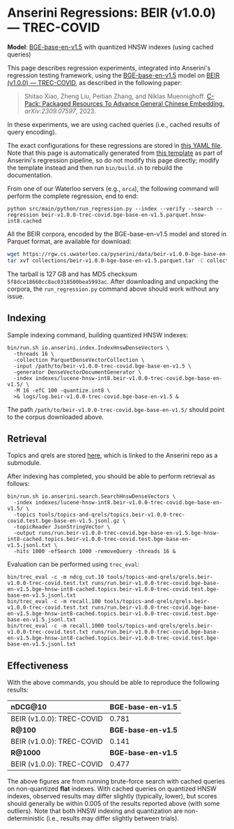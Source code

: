 # Anserini Regressions: BEIR (v1.0.0) &mdash; TREC-COVID

**Model**: [BGE-base-en-v1.5](https://huggingface.co/BAAI/bge-base-en-v1.5) with quantized HNSW indexes (using cached queries)

This page describes regression experiments, integrated into Anserini's regression testing framework, using the [BGE-base-en-v1.5](https://huggingface.co/BAAI/bge-base-en-v1.5) model on [BEIR (v1.0.0) &mdash; TREC-COVID](http://beir.ai/), as described in the following paper:

> Shitao Xiao, Zheng Liu, Peitian Zhang, and Niklas Muennighoff. [C-Pack: Packaged Resources To Advance General Chinese Embedding.](https://arxiv.org/abs/2309.07597) _arXiv:2309.07597_, 2023.

In these experiments, we are using cached queries (i.e., cached results of query encoding).

The exact configurations for these regressions are stored in [this YAML file](../../src/main/resources/regression/beir-v1.0.0-trec-covid.bge-base-en-v1.5.parquet.hnsw-int8.cached.yaml).
Note that this page is automatically generated from [this template](../../src/main/resources/docgen/templates/beir-v1.0.0-trec-covid.bge-base-en-v1.5.parquet.hnsw-int8.cached.template) as part of Anserini's regression pipeline, so do not modify this page directly; modify the template instead and then run `bin/build.sh` to rebuild the documentation.

From one of our Waterloo servers (e.g., `orca`), the following command will perform the complete regression, end to end:

```
python src/main/python/run_regression.py --index --verify --search --regression beir-v1.0.0-trec-covid.bge-base-en-v1.5.parquet.hnsw-int8.cached
```

All the BEIR corpora, encoded by the BGE-base-en-v1.5 model and stored in Parquet format, are available for download:

```bash
wget https://rgw.cs.uwaterloo.ca/pyserini/data/beir-v1.0.0-bge-base-en-v1.5.parquet.tar -P collections/
tar xvf collections/beir-v1.0.0-bge-base-en-v1.5.parquet.tar -C collections/
```

The tarball is 127 GB and has MD5 checksum `5f8dce18660cc8ac0318500bea5993ac`.
After downloading and unpacking the corpora, the `run_regression.py` command above should work without any issue.

## Indexing

Sample indexing command, building quantized HNSW indexes:

```
bin/run.sh io.anserini.index.IndexHnswDenseVectors \
  -threads 16 \
  -collection ParquetDenseVectorCollection \
  -input /path/to/beir-v1.0.0-trec-covid.bge-base-en-v1.5 \
  -generator DenseVectorDocumentGenerator \
  -index indexes/lucene-hnsw-int8.beir-v1.0.0-trec-covid.bge-base-en-v1.5/ \
  -M 16 -efC 100 -quantize.int8 \
  >& logs/log.beir-v1.0.0-trec-covid.bge-base-en-v1.5 &
```

The path `/path/to/beir-v1.0.0-trec-covid.bge-base-en-v1.5/` should point to the corpus downloaded above.

## Retrieval

Topics and qrels are stored [here](https://github.com/castorini/anserini-tools/tree/master/topics-and-qrels), which is linked to the Anserini repo as a submodule.

After indexing has completed, you should be able to perform retrieval as follows:

```
bin/run.sh io.anserini.search.SearchHnswDenseVectors \
  -index indexes/lucene-hnsw-int8.beir-v1.0.0-trec-covid.bge-base-en-v1.5/ \
  -topics tools/topics-and-qrels/topics.beir-v1.0.0-trec-covid.test.bge-base-en-v1.5.jsonl.gz \
  -topicReader JsonStringVector \
  -output runs/run.beir-v1.0.0-trec-covid.bge-base-en-v1.5.bge-hnsw-int8-cached.topics.beir-v1.0.0-trec-covid.test.bge-base-en-v1.5.jsonl.txt \
  -hits 1000 -efSearch 1000 -removeQuery -threads 16 &
```

Evaluation can be performed using `trec_eval`:

```
bin/trec_eval -c -m ndcg_cut.10 tools/topics-and-qrels/qrels.beir-v1.0.0-trec-covid.test.txt runs/run.beir-v1.0.0-trec-covid.bge-base-en-v1.5.bge-hnsw-int8-cached.topics.beir-v1.0.0-trec-covid.test.bge-base-en-v1.5.jsonl.txt
bin/trec_eval -c -m recall.100 tools/topics-and-qrels/qrels.beir-v1.0.0-trec-covid.test.txt runs/run.beir-v1.0.0-trec-covid.bge-base-en-v1.5.bge-hnsw-int8-cached.topics.beir-v1.0.0-trec-covid.test.bge-base-en-v1.5.jsonl.txt
bin/trec_eval -c -m recall.1000 tools/topics-and-qrels/qrels.beir-v1.0.0-trec-covid.test.txt runs/run.beir-v1.0.0-trec-covid.bge-base-en-v1.5.bge-hnsw-int8-cached.topics.beir-v1.0.0-trec-covid.test.bge-base-en-v1.5.jsonl.txt
```

## Effectiveness

With the above commands, you should be able to reproduce the following results:

| **nDCG@10**                                                                                                  | **BGE-base-en-v1.5**|
|:-------------------------------------------------------------------------------------------------------------|-----------|
| BEIR (v1.0.0): TREC-COVID                                                                                    | 0.781     |
| **R@100**                                                                                                    | **BGE-base-en-v1.5**|
| BEIR (v1.0.0): TREC-COVID                                                                                    | 0.141     |
| **R@1000**                                                                                                   | **BGE-base-en-v1.5**|
| BEIR (v1.0.0): TREC-COVID                                                                                    | 0.477     |

The above figures are from running brute-force search with cached queries on non-quantized **flat** indexes.
With cached queries on quantized HNSW indexes, observed results may differ slightly (typically, lower), but scores should generally be within 0.005 of the results reported above (with some outliers).
Note that both HNSW indexing and quantization are non-deterministic (i.e., results may differ slightly between trials).
